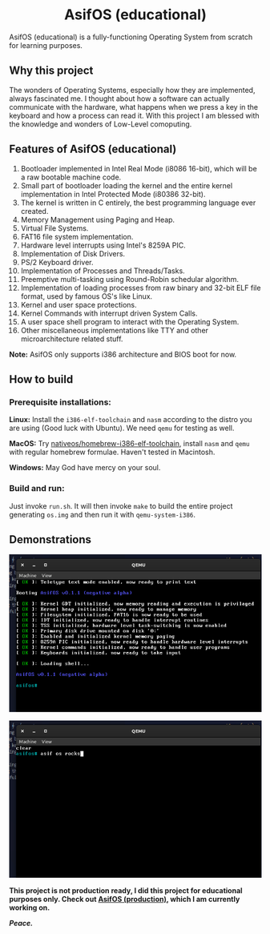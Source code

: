 <h1 align="center">AsifOS (educational)</h1>
<p>AsifOS (educational) is a fully-functioning Operating System from scratch for learning purposes.</p>

## Why this project
The wonders of Operating Systems, especially how they are implemented, always fascinated me. I thought about how a software can actually communicate with the hardware, what happens when we press a key in the keyboard and how a process can read it. With this project I am blessed with the knowledge and wonders of Low-Level comoputing.

## Features of AsifOS (educational)
1. Bootloader implemented in Intel Real Mode (i8086 16-bit), which will be a raw bootable machine code.
2. Small part of bootloader loading the kernel and the entire kernel implementation in Intel Protected Mode (i80386 32-bit).
3. The kernel is written in C entirely, the best programming language ever created.
4. Memory Management using Paging and Heap.
5. Virtual File Systems.
6. FAT16 file system implementation.
7. Hardware level interrupts using Intel's 8259A PIC.
8. Implementation of Disk Drivers.
9. PS/2 Keyboard driver.
10. Implementation of Processes and Threads/Tasks.
11. Preemptive multi-tasking using Round-Robin schedular algorithm.
12. Implementation of loading processes from raw binary and 32-bit ELF file format, used by famous OS's like Linux.
13. Kernel and user space protections.
14. Kernel Commands with interrupt driven System Calls.
15. A user space shell program to interact with the Operating System.
16. Other miscellaneous implementations like TTY and other microarchitecture related stuff.

**Note:** AsifOS only supports i386 architecture and BIOS boot for now.
## How to build
### Prerequisite installations: 
**Linux:** Install the `i386-elf-toolchain` and `nasm` according to the distro you are using (Good luck with Ubuntu). We need `qemu` for testing as well.

**MacOS:** Try [nativeos/homebrew-i386-elf-toolchain](https://github.com/nativeos/homebrew-i386-elf-toolchain), install `nasm` and `qemu` with regular homebrew formulae. Haven't tested in Macintosh.

**Windows:** May God have mercy on your soul.
### Build and run:
Just invoke `run.sh`. It will then invoke `make` to build the entire project generating `os.img` and then run it with `qemu-system-i386`.

## Demonstrations

![Demostration 1](demo/display-1.png)

![Demostration 2](demo/display-2.png)

<b>This project is not production ready, I did this project for educational purposes only. Check out [AsifOS (production)](https://github.com/AsifOS), which I am currently working on.</b>

<b><i>Peace.</i></b>
